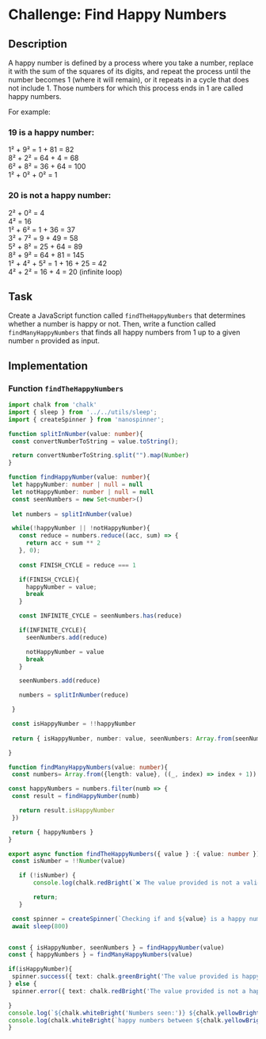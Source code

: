 # Challenge: Find Happy Numbers

## Description

A happy number is defined by a process where you take a number, replace it with the sum of the squares of its digits, and repeat the process until the number becomes 1 (where it will remain), or it repeats in a cycle that does not include 1. Those numbers for which this process ends in 1 are called happy numbers.

For example:

### 19 is a happy number:

1² + 9² = 1 + 81 = 82  
8² + 2² = 64 + 4 = 68  
6² + 8² = 36 + 64 = 100  
1² + 0² + 0² = 1

### 20 is not a happy number:

2² + 0² = 4  
4² = 16  
1² + 6² = 1 + 36 = 37  
3² + 7² = 9 + 49 = 58  
5² + 8² = 25 + 64 = 89  
8² + 9² = 64 + 81 = 145  
1² + 4² + 5² = 1 + 16 + 25 = 42  
4² + 2² = 16 + 4 = 20 (infinite loop)

## Task

Create a JavaScript function called `findTheHappyNumbers` that determines whether a number is happy or not. Then, write a function called `findManyHappyNumbers` that finds all happy numbers from 1 up to a given number `n` provided as input.

## Implementation

### Function `findTheHappyNumbers`

 ```typescript
import chalk from 'chalk'
import { sleep } from '../../utils/sleep';
import { createSpinner } from 'nanospinner';

function splitInNumber(value: number){
  const convertNumberToString = value.toString();

  return convertNumberToString.split("").map(Number)
}

function findHappyNumber(value: number){
  let happyNumber: number | null = null
  let notHappyNumber: number | null = null
  const seenNumbers = new Set<number>()
  
  let numbers = splitInNumber(value)

  while(!happyNumber || !notHappyNumber){
    const reduce = numbers.reduce((acc, sum) => {
      return acc + sum ** 2
    }, 0);
    
    const FINISH_CYCLE = reduce === 1

    if(FINISH_CYCLE){
      happyNumber = value;
      break
    }

    const INFINITE_CYCLE = seenNumbers.has(reduce)

    if(INFINITE_CYCLE){
      seenNumbers.add(reduce)

      notHappyNumber = value
      break
    }

    seenNumbers.add(reduce)

    numbers = splitInNumber(reduce)

  }

  const isHappyNumber = !!happyNumber
  
  return { isHappyNumber, number: value, seenNumbers: Array.from(seenNumbers)}

}

function findManyHappyNumbers(value: number){
  const numbers= Array.from({length: value}, ((_, index) => index + 1))

 const happyNumbers = numbers.filter(numb => {
  const result = findHappyNumber(numb)

    return result.isHappyNumber
  })

  return { happyNumbers }
}

export async function findTheHappyNumbers({ value } :{ value: number }) {
  const isNumber = !!Number(value)

	if (!isNumber) {
		console.log(chalk.redBright(`❌ The value provided is not a valid option: ${chalk.yellow(value)} \n`));

		return;
	}

  const spinner = createSpinner(`Checking if and ${value} is a happy number`).start()
  await sleep(800)


 const { isHappyNumber, seenNumbers } = findHappyNumber(value)
 const { happyNumbers } = findManyHappyNumbers(value)

if(isHappyNumber){
  spinner.success({ text: chalk.greenBright('The value provided is happy a number! \n') })
} else {
  spinner.error({ text: chalk.redBright('The value provided is not a happy number! \n') })

}
 console.log(`${chalk.whiteBright('Numbers seen:')} ${chalk.yellowBright(seenNumbers)} \n`)
 console.log(chalk.whiteBright(`happy numbers between ${chalk.yellowBright(1)} and ${chalk.yellowBright(value)}: ${chalk.yellowBright(happyNumbers)} \n`))
}